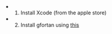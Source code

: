 
  - 1) Install Xcode (from the apple store)
  - 2) Install gfortan using [this](https://github.com/fxcoudert/gfortran-for-macOS/releases)
